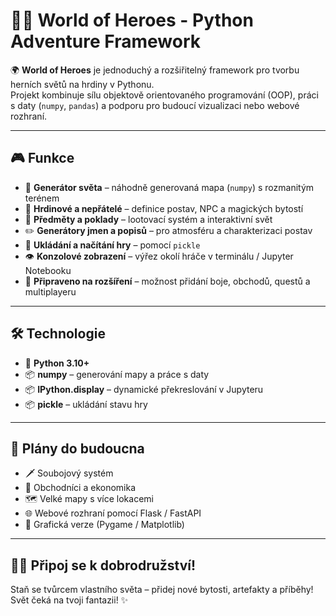 # 🧙‍♂️ World of Heroes - Python Adventure Framework

🌍 **World of Heroes** je jednoduchý a rozšiřitelný framework pro tvorbu herních světů na hrdiny v Pythonu.  
Projekt kombinuje sílu objektově orientovaného programování (OOP), práci s daty (`numpy`, `pandas`) a podporu pro budoucí vizualizaci nebo webové rozhraní.

---

## 🎮 Funkce

- 📜 **Generátor světa** – náhodně generovaná mapa (`numpy`) s rozmanitým terénem
- 🧙 **Hrdinové a nepřátelé** – definice postav, NPC a magických bytostí
- 🎒 **Předměty a poklady** – lootovací systém a interaktivní svět
- ✏️ **Generátory jmen a popisů** – pro atmosféru a charakterizaci postav
- 💾 **Ukládání a načítání hry** – pomocí `pickle`
- 👁️ **Konzolové zobrazení** – výřez okolí hráče v terminálu / Jupyter Notebooku
- 🚀 **Připraveno na rozšíření** – možnost přidání boje, obchodů, questů a multiplayeru

---

## 🛠️ Technologie

- 🐍 **Python 3.10+**
- 📦 **numpy** – generování mapy a práce s daty
- 📦 **IPython.display** – dynamické překreslování v Jupyteru
- 📦 **pickle** – ukládání stavu hry

---

## 🚀 Plány do budoucna

- 🗡️ Soubojový systém
- 🛒 Obchodníci a ekonomika
- 🗺️ Velké mapy s více lokacemi
- 🌐 Webové rozhraní pomocí Flask / FastAPI
- 🎨 Grafická verze (Pygame / Matplotlib)

---

## 🧙‍♂️ Připoj se k dobrodružství!

Staň se tvůrcem vlastního světa – přidej nové bytosti, artefakty a příběhy!  
Svět čeká na tvoji fantazii! ✨
